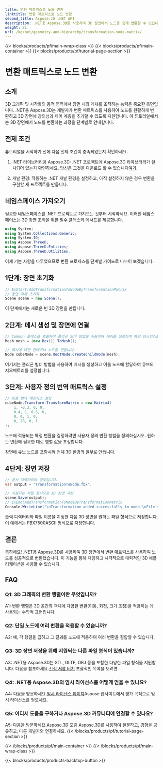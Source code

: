 ```yaml
---
title: 변환 매트릭스로 노드 변환
linktitle: 변환 매트릭스로 노드 변환
second_title: Aspose.3D .NET API
description: .NET용 Aspose.3D를 사용하여 3D 장면에서 노드를 쉽게 변환할 수 있습니다. 튜토리얼을 통해 단계별 노드 변환을 알아보세요.
weight: 21
url: /ko/net/geometry-and-hierarchy/transformation-node-matrix/
---
```


{{< blocks/products/pf/main-wrap-class >}}
{{< blocks/products/pf/main-container >}}
{{< blocks/products/pf/tutorial-page-section >}}

# 변환 매트릭스로 노드 변환

## 소개

3D 그래픽 및 시각화의 동적 영역에서 장면 내의 개체를 조작하는 능력은 중요한 측면입니다. .NET용 Aspose.3D는 개발자가 변환 매트릭스를 사용하여 노드를 원활하게 변환하고 3D 장면에 창의성과 제어 계층을 추가할 수 있도록 지원합니다. 이 튜토리얼에서는 3D 장면에서 노드를 변환하는 과정을 단계별로 안내합니다.

## 전제 조건

튜토리얼을 시작하기 전에 다음 전제 조건이 충족되었는지 확인하세요.

1.  .NET 라이브러리용 Aspose.3D: .NET 프로젝트에 Aspose.3D 라이브러리가 설치되어 있는지 확인하세요. 당신은 그것을 다운로드 할 수 있습니다[여기](https://releases.aspose.com/3d/net/).

2. 개발 환경: 작동하는 .NET 개발 환경을 설정하고, 아직 설정하지 않은 경우 변환을 구현할 새 프로젝트를 만듭니다.

## 네임스페이스 가져오기

필요한 네임스페이스를 .NET 프로젝트로 가져오는 것부터 시작하세요. 이러한 네임스페이스는 3D 장면 조작을 위한 필수 클래스와 메서드를 제공합니다.

```csharp
using System;
using System.Collections.Generic;
using System.IO;
using Aspose.ThreeD;
using Aspose.ThreeD.Entities;
using Aspose.ThreeD.Utilities;
```

이제 기본 사항을 다루었으므로 변환 프로세스를 단계별 가이드로 나누어 보겠습니다.

## 1단계: 장면 초기화

```csharp
// ExStart:AddTransformationToNodeByTransformationMatrix
// 장면 객체 초기화
Scene scene = new Scene();

```

이 단계에서는 새로운 빈 3D 장면을 만듭니다.

## 2단계: 메시 생성 및 장면에 연결

```csharp
// Common 클래스를 호출하여 폴리곤 빌더 방법을 사용하여 메쉬를 생성하여 메쉬 인스턴스를 설정합니다.
Mesh mesh = (new Box()).ToMesh();

// 메시에 대한 컨테이너 노드를 만듭니다.
Node cubeNode = scene.RootNode.CreateChildNode(mesh);
```

여기서는 폴리곤 빌더 방법을 사용하여 메시를 생성하고 이를 노드에 할당하여 큐브의 지오메트리를 설정합니다.

## 3단계: 사용자 정의 번역 매트릭스 설정

```csharp
// 맞춤 번역 매트릭스 설정
cubeNode.Transform.TransformMatrix = new Matrix4(
    1, -0.3, 0, 0,
    0.4, 1, 0.3, 0,
    0, 0, 1, 0,
    0, 20, 0, 1
);        
```

노드에 적용되는 특정 변환을 결정하려면 사용자 정의 변환 행렬을 정의하십시오. 원하는 변환에 필요한 대로 행렬 값을 조정합니다.

장면에 큐브 노드를 포함시켜 전체 3D 환경의 일부로 만듭니다.

## 4단계: 장면 저장

```csharp
// 문서 디렉터리의 경로입니다.
var output = "TransformationToNode.fbx";

// 지원되는 파일 형식으로 3D 장면 저장
scene.Save(output);
// ExEnd:AddTransformationToNodeByTransformationMatrix
Console.WriteLine("\nTransformation added successfully to node.\nFile saved at " + output);
```

출력 디렉터리와 파일 이름을 지정한 다음 3D 장면을 원하는 파일 형식으로 저장합니다. 이 예에서는 FBX7500ASCII 형식으로 저장합니다.

## 결론

축하해요! .NET용 Aspose.3D를 사용하여 3D 장면에서 변환 매트릭스를 사용하여 노드를 성공적으로 변환했습니다. 이 기능을 통해 다양하고 시각적으로 매력적인 3D 애플리케이션을 사용할 수 있습니다.

## FAQ

### Q1: 3D 그래픽의 변환 행렬이란 무엇입니까?

A1: 변환 행렬은 3D 공간의 객체에 다양한 변환(이동, 회전, 크기 조정)을 적용하는 데 사용되는 수학적 표현입니다.

### Q2: 단일 노드에 여러 변환을 적용할 수 있습니까?

A2: 예, 각 행렬을 곱하고 그 결과를 노드에 적용하여 여러 변환을 결합할 수 있습니다.

### Q3: 3D 장면 저장을 위해 지원되는 다른 파일 형식이 있습니까?

 A3: .NET용 Aspose.3D는 STL, GLTF, OBJ 등을 포함한 다양한 파일 형식을 지원합니다. 다음을 참조하세요.[선적 서류 비치](https://reference.aspose.com/3d/net/) 포괄적인 목록을 보려면

### Q4: .NET용 Aspose.3D의 임시 라이선스를 어떻게 얻을 수 있나요?

 A4: 다음을 방문하세요.[임시 라이센스 페이지](https://purchase.aspose.com/temporary-license/)Aspose 웹사이트에서 평가 목적으로 임시 라이선스를 얻으세요.

### Q5: 어디서 도움을 구하거나 Aspose.3D 커뮤니티에 연결할 수 있나요?

 A5: 다음을 방문하세요.[Aspose.3D 포럼](https://forum.aspose.com/c/3d/18) Aspose.3D를 사용하여 질문하고, 경험을 공유하고, 다른 개발자와 연결하세요.
{{< /blocks/products/pf/tutorial-page-section >}}

{{< /blocks/products/pf/main-container >}}
{{< /blocks/products/pf/main-wrap-class >}}

{{< blocks/products/products-backtop-button >}}
